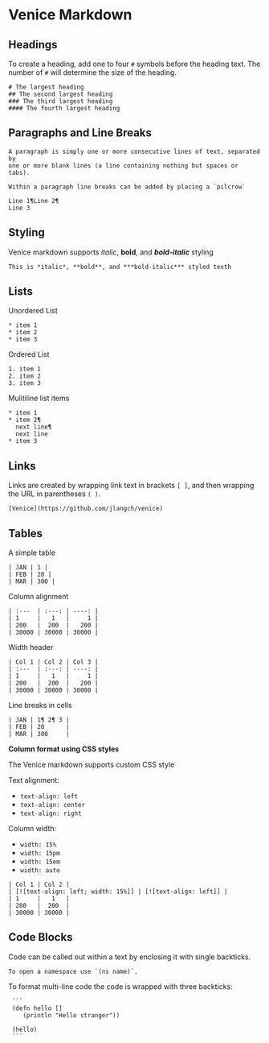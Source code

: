 # Venice Markdown


## Headings

To create a heading, add one to four `#` symbols before the heading text. The number of `#` will determine the size of the heading.

```
# The largest heading
## The second largest heading
### The third largest heading
#### The fourth largest heading
```

## Paragraphs and Line Breaks

```
A paragraph is simply one or more consecutive lines of text, separated by 
one or more blank lines (a line containing nothing but spaces or tabs).

Within a paragraph line breaks can be added by placing a `pilcrow`

Line 1¶Line 2¶
Line 3
```



## Styling

Venice markdown supports *italic*, **bold**, and ***bold-italic*** styling

```
This is *italic*, **bold**, and ***bold-italic*** styled texth
```


## Lists

Unordered List

```
* item 1
* item 2
* item 3
```

Ordered List

```
1. item 1
2. item 2
3. item 3
```

Mulitiline list items

```
* item 1
* item 2¶
  next line¶
  next line 
* item 3
```


## Links

Links are created by wrapping link text in brackets `[ ]`, and then wrapping the URL in parentheses `( )`. 

```
[Venice](https://github.com/jlangch/venice)
```

## Tables


A simple table

```
| JAN | 1 |
| FEB | 20 |
| MAR | 300 |
```

Column alignment

```
| :---  | :---: | ----: |
| 1     |   1   |     1 |  
| 200   |  200  |   200 |
| 30000 | 30000 | 30000 |
```

Width header

```
| Col 1 | Col 2 | Col 3 |
| :---  | :---: | ----: |
| 1     |   1   |     1 |  
| 200   |  200  |   200 |
| 30000 | 30000 | 30000 |
```

Line breaks in cells

```
| JAN | 1¶ 2¶ 3 |
| FEB | 20      |
| MAR | 300     |
```


**Column format using CSS styles**

The Venice markdown supports custom CSS style

Text alignment: 
* `text-align: left`
* `text-align: center`
* `text-align: right`

Column width:
* `width: 15%`
* `width: 15pm`
* `width: 15em`
* `width: auto`

```
| Col 1 | Col 2 | 
| [![text-align: left; width: 15%]] | [![text-align: left]] |
| 1     |   1   | 
| 200   |  200  |
| 30000 | 30000 |
```


## Code Blocks

Code can be called out within a text by enclosing it with single backticks.

```
To open a namespace use `(ns name)`.
```


To format multi-line code the code is wrapped with three backticks:

```
 ```
 (defn hello [] 
    (println "Hello stranger"))
   
 (hello)
 ```
```
 